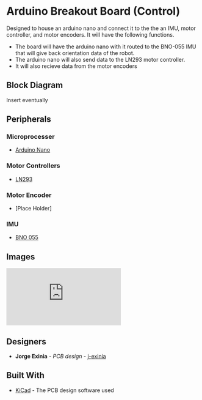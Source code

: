 # Arduino Breakout Board (Control)

Designed to house an arduino nano and connect it to the the an IMU, motor controller, and  motor encoders. It will have the following functions.
* The board will have the arduino nano with it routed to the BNO-055 IMU that will give back orientation data of the robot. 
* The arduino nano will also send data to the LN293 motor controller. 
* It will also recieve data from the motor encoders

## Block Diagram

Insert eventually

## Peripherals

### Microprocesser 

* [Arduino Nano](https://www.arduino.cc/en/uploads/Main/ArduinoNanoManual23.pdf)

### Motor Controllers

* [LN293](https://drive.google.com/drive/u/0/folders/1xsJGETTpcq1XzuCTXawy3HPFXWkEYlSV)

### Motor Encoder

* [Place Holder]


### IMU

* [BNO 055](https://drive.google.com/drive/u/0/folders/1xsJGETTpcq1XzuCTXawy3HPFXWkEYlSV)


## Images

![Schematic](https://github.com/SoonerRobotics/MercuryEE2019-2020/blob/master/ArduinoBreakoutboardControl/PDF/ArduinoBreakoutboardControlSchematic.pdf)

## Designers

* **Jorge Exinia** - *PCB design* - [j-exinia](https://github.com/j-exinia)

## Built With

* [KiCad](https://kicad-pcb.org/) - The PCB design software used
